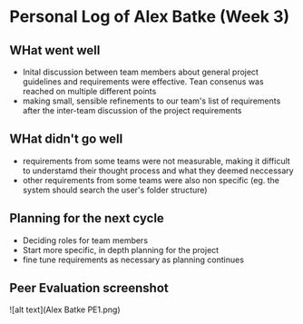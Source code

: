 # Personal Log of Alex Batke (Week 3)

## WHat went well 

- Inital discussion between team members about general project guidelines and requirements were effective. Tean consenus was reached on multiple different points
- making small, sensible refinements to our team's list of requirements after the inter-team discussion of the project requirements 

## WHat didn't go well
- requirements from some teams were not measurable, making it difficult to understamd their thought process and what they deemed neccessary
- other requirements from some teams were also non specific (eg. the system should search the user's folder structure)

## Planning for the next cycle
- Deciding roles for team members
- Start more specific, in depth planning for the project
- fine tune requirements as necessary as planning continues

## Peer Evaluation screenshot
![alt text](Alex Batke PE1.png) 